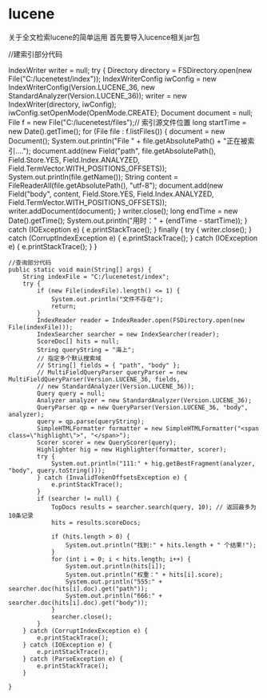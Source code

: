 # lucene
关于全文检索lucene的简单运用
首先要导入lucence相关jar包


//建索引部分代码

IndexWriter writer = null;
		try {
			Directory directory = FSDirectory.open(new File("C:/lucenetest/index"));
			IndexWriterConfig iwConfig = new IndexWriterConfig(Version.LUCENE_36, new StandardAnalyzer(Version.LUCENE_36));
			writer = new IndexWriter(directory, iwConfig);
			iwConfig.setOpenMode(OpenMode.CREATE);
			Document document = null;
			File f = new File("C:/lucenetest/files");// 索引源文件位置
			long startTime = new Date().getTime();
			for (File file : f.listFiles()) {
				document = new Document();
				System.out.println("File " + file.getAbsolutePath() + "正在被索引....");
				document.add(new Field("path", file.getAbsolutePath(), Field.Store.YES, Field.Index.ANALYZED,
						Field.TermVector.WITH_POSITIONS_OFFSETS));
				System.out.println(file.getName());
				String content = FileReaderAll(file.getAbsolutePath(), "utf-8");
				document.add(new Field("body", content, Field.Store.YES, Field.Index.ANALYZED, Field.TermVector.WITH_POSITIONS_OFFSETS));
				writer.addDocument(document);
			}
			writer.close();
			long endTime = new Date().getTime();
			System.out.println("用时：" + (endTime - startTime));
		} catch (IOException e) {
			e.printStackTrace();
		} finally {
			try {
				writer.close();
			} catch (CorruptIndexException e) {
				e.printStackTrace();
			} catch (IOException e) {
				e.printStackTrace();
			}
		}
    
    //查询部分代码
    public static void main(String[] args) {
		String indexFile = "C:/lucenetest/index";
		try {
			if (new File(indexFile).length() <= 1) {
				System.out.println("文件不存在");
				return;
			}
			IndexReader reader = IndexReader.open(FSDirectory.open(new File(indexFile)));
			IndexSearcher searcher = new IndexSearcher(reader);
			ScoreDoc[] hits = null;
			String queryString = "海上";
			// 指定多个默认搜索域
			// String[] fields = { "path", "body" };
			// MultiFieldQueryParser queryParser = new MultiFieldQueryParser(Version.LUCENE_36, fields,
			// new StandardAnalyzer(Version.LUCENE_36));
			Query query = null;
			Analyzer analyzer = new StandardAnalyzer(Version.LUCENE_36);
			QueryParser qp = new QueryParser(Version.LUCENE_36, "body", analyzer);
			query = qp.parse(queryString);
			SimpleHTMLFormatter formatter = new SimpleHTMLFormatter("<span class=\"highlight\">", "</span>");
			Scorer scorer = new QueryScorer(query);
			Highlighter hig = new Highlighter(formatter, scorer);
			try {
				System.out.println("111:" + hig.getBestFragment(analyzer, "body", query.toString()));
			} catch (InvalidTokenOffsetsException e) {
				e.printStackTrace();
			}
			if (searcher != null) {
				TopDocs results = searcher.search(query, 10); // 返回最多为10条记录
				hits = results.scoreDocs;

				if (hits.length > 0) {
					System.out.println("找到:" + hits.length + " 个结果!");
				}
				for (int i = 0; i < hits.length; i++) {
					System.out.println(hits[i]);
					System.out.println("权重：" + hits[i].score);
					System.out.println("555:" + searcher.doc(hits[i].doc).get("path"));
					System.out.println("666:" + searcher.doc(hits[i].doc).get("body"));
				}
				searcher.close();
			}
		} catch (CorruptIndexException e) {
			e.printStackTrace();
		} catch (IOException e) {
			e.printStackTrace();
		} catch (ParseException e) {
			e.printStackTrace();
		}

	}
    
